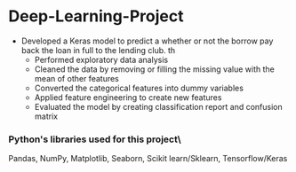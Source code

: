 # Deep-Learning-Project
* Developed a Keras model to predict a whether or not the borrow pay back the loan in full to the lending club. th
  -	Performed exploratory data analysis
  -	Cleaned the data by removing or filling the missing value with the mean of other features
  -	Converted the categorical features into dummy variables
  -	Applied feature engineering to create new features
  -	Evaluated the model by creating classification report and confusion matrix

### **Python's libraries used for this project**\
   Pandas, NumPy, Matplotlib, Seaborn, Scikit learn/Sklearn, Tensorflow/Keras

